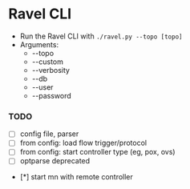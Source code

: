 # Ravel CLI

* Run the Ravel CLI with `./ravel.py --topo [topo]`
* Arguments:
  * --topo
  * --custom
  * --verbosity
  * --db
  * --user
  * --password

### TODO
- [ ] config file, parser
- [ ] from config: load flow trigger/protocol
- [ ] from config: start controller type (eg, pox, ovs) 
- [ ] optparse deprecated
- [*] start mn with remote controller
